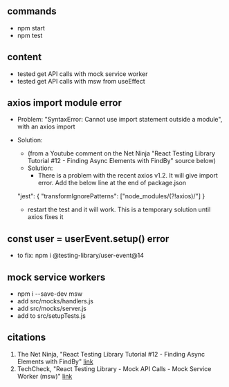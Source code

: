 ## commands 
- npm start 
- npm test


## content 
- tested get API calls with mock service worker 
- tested get API calls with msw from useEffect 


## axios import module error
- Problem: "SyntaxError: Cannot use import statement outside a module", with an axios import
- Solution: 
    - (from a Youtube comment on the Net Ninja "React Testing Library Tutorial #12 - Finding Async Elements with FindBy" source below)
    - Solution: 
        - There is a problem with the recent axios  v1.2. It will give import error. Add the below line at the end of package.json

    "jest": {
        "transformIgnorePatterns": ["node_modules/(?!axios)/"]
    }

    - restart the test and it will work. This is a temporary solution until axios fixes it


## const user = userEvent.setup() error
- to fix: npm i @testing-library/user-event@14


## mock service workers 
- npm i --save-dev msw
- add src/mocks/handlers.js
- add src/mocks/server.js
- add to src/setupTests.js 


## citations 
1. The Net Ninja, "React Testing Library Tutorial #12 - Finding Async Elements with FindBy" [link](https://www.youtube.com/watch?v=V2wWLM8VX5k)
2. TechCheck, "React Testing Library - Mock API Calls - Mock Service Worker (msw)" [link](https://www.youtube.com/watch?v=oMv2eAGWtZU)